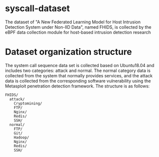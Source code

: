 # syscall-dataset
The dataset of "A New Federated Learning Model for Host Intrusion Detection System under Non-IID Data", named FHIDS, is collected by the eBPF data collection module for host-based intrusion detection research
# Dataset organization structure    
The system call sequence data set is collected based on Ubuntu18.04 and includes two categories: attack and normal. The normal category data is collected from the system that normally provides services, and the attack data is collected from the corresponding software vulnerability using the Metasploit penetration detection framework. The structure is as follows:

    FHIDS/
      attack/
        Cryptomining/
        FTP/
        Nginx/
        Redis/
        SSH/
      normal/
        FTP/
        Git/
        Hadoop/
        Nginx/
        Redis/
        SSH/     
